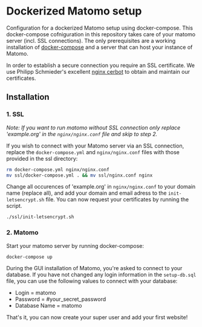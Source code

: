 # Dockerized Matomo setup
Configuration for a dockerized Matomo setup using docker-compose. This docker-compose cofniguration in this repository takes care of your matomo server (incl. SSL connections). The only prerequisites are a working installation of [docker-compose]() and a server that can host your instance of Matomo.

In order to establish a secure connection you require an SSL certificate. We use Philipp Schmieder's excellent [nginx cerbot](https://github.com/wmnnd/nginx-certbot) to obtain and maintain our certificates.

## Installation

### 1. SSL
_Note: If you want to run matomo without SSL connection only replace 'example.org' in the `nginx/nginx.conf` file and skip to step 2._

If you wish to connect with your Matomo server via an SSL connection, replace the `docker-compose.yml` and `nginx/nginx.conf` files with those provided in the ssl directory:

```bash
rm docker-compose.yml nginx/nginx.conf
mv ssl/docker-compose.yml . && mv ssl/nginx.conf nginx
```

Change all occurences of 'example.org' in `nginx/nginx.conf` to your domain name (replace all), and add your domain and email adress to the `init-letsencrypt.sh` file. You can now request your certificates by running the script.

```bash
./ssl/init-letsencrypt.sh
```

### 2. Matomo
Start your matomo server by running docker-compose:

```bash
docker-compose up
```

During the GUI installation of Matomo, you're asked to connect to your database. If you have not changed any login information in the `setup-db.sql` file, you can use the following values to connect with your database:

* Login = matomo
* Password = #your_secret_password
* Database Name = matomo

That's it, you can now create your super user and add your first website!